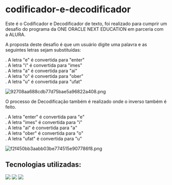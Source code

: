 # codificador-e-decodificador

Este é o Codificador e Decodificador de texto, foi realizado para cumprir um desafio do programa da ONE ORACLE NEXT EDUCATION em parceria com a ALURA.

A proposta deste desafio é que um usuário digite uma palavra  e as seguintes letras sejam substituídas:

. A letra "e" é convertida para "enter"  
. A letra "i" é convertida para "imes"  
. A letra "a" é convertida para "ai"  
. A letra "o" é convertida para "ober"  
. A letra "u" é convertida para "ufat"

![92708aa688cdb77d75bae5a96822a408.png](https://ibb.co/5kh51Jr)


O processo de Decodificação também é realizado onde o inverso também é feito.

. A letra "enter" é convertida para "e"  
. A letra "imes" é convertida para "i"  
. A letra "ai" é convertida para "a"  
. A letra "ober" é convertida para "o"  
. A letra "ufat" é convertida para "u"

![f2f450bb3aabb03be774515e907786f8.png](https://ibb.co/mhBj7jH)

## Tecnologias utilizadas:

<div>
  <img src="https://img.shields.io/badge/HTML-239120?style=for-the-badge&logo=html5&logoColor=white">
  <img src="https://img.shields.io/badge/CSS-239120?&style=for-the-badge&logo=css3&logoColor=white">
  <img src="https://img.shields.io/badge/JavaScript-F7DF1E?style=for-the-badge&logo=javascript&logoColor=black">
</div>
